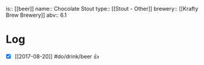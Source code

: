 is:: [[beer]]
name:: Chocolate Stout
type:: [[Stout - Other]]
brewery:: [[Krafty Brew Brewery]]
abv:: 6.1

# Log
- [x] [[2017-08-20]] #do/drink/beer 👍
